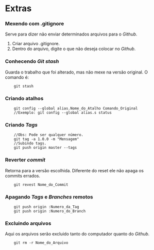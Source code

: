 # Extras

### Mexendo com .gitignore

Serve para dizer não enviar determinados arquivos para o _Github_.

1. Criar arquivo .gitignore.
2. Dentro do arquivo, digite o que não deseja colocar no _Github_.

### Conhecendo _Git stash_

Guarda o trabalho que foi alterado, mas não mexe na versão original. O comando é:

        git stash

### Criando atalhos

        git config --global alias.Nome_do_Atalho Comando_Original
        //Exemplo: git config --global alias.s status
        
### Criando _Tags_
        
        //Obs: Pode ser qualquer número.
        git tag -a 1.0.0 -m "Mensagem"
        //Subindo tags.
        git push origin master --tags

### Reverter _commit_

Retorna para a versão escolhida. Diferente do reset ele não apaga os commits errados.

        git revest Nome_do_Commit

### Apagando _Tags_ e _Branches_ remotos

        git push origin :Numero_da_Tag
        git push origin :Numero_do_Branch

### Excluindo arquivos 

Aqui os arquivos serão excluido tanto do computador quanto do _Github_.

        git rm -r Nome_do_Arquivo

     
